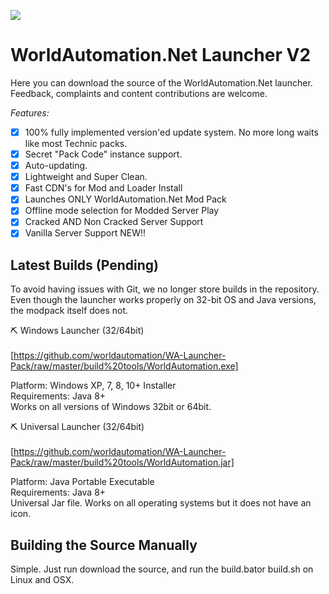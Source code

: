 ![](https://www.worldautomation.net/images/home_logo.png)
# WorldAutomation.Net Launcher V2 #

Here you can download the source of the WorldAutomation.Net launcher.
Feedback, complaints and content contributions are welcome.

*Features:*
- [x] 100% fully implemented version'ed update system. No more long waits like most Technic packs.
- [x] Secret "Pack Code" instance support.
- [x] Auto-updating.
- [x] Lightweight and Super Clean.
- [x] Fast CDN's for Mod and Loader Install
- [x] Launches ONLY WorldAutomation.Net Mod Pack
- [x] Offline mode selection for Modded Server Play
- [x] Cracked AND Non Cracked Server Support
- [x] Vanilla Server Support NEW!!

## Latest Builds (Pending) ##
To avoid having issues with Git, we no longer store builds in the repository.
Even though the launcher works properly on 32-bit OS and Java versions, the modpack itself does not.

⛏ Windows Launcher (32/64bit)<br /><br /> [https://github.com/worldautomation/WA-Launcher-Pack/raw/master/build%20tools/WorldAutomation.exe]

Platform: Windows XP, 7, 8, 10+ Installer<br />
Requirements: Java 8+<br />
Works on all versions of Windows 32bit or 64bit.

⛏ Universal Launcher (32/64bit)<br /><br />  [https://github.com/worldautomation/WA-Launcher-Pack/raw/master/build%20tools/WorldAutomation.jar]

Platform: Java Portable Executable<br />
Requirements: Java 8+<br />
Universal Jar file. Works on all operating systems but it does not have an icon.

## Building the Source Manually ##

Simple. Just run download the source, and run the build.bator build.sh on Linux and OSX.